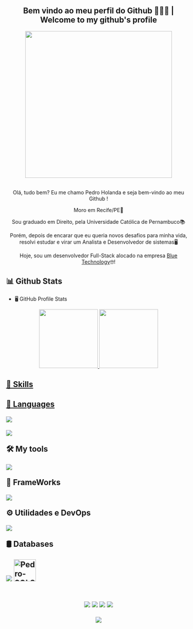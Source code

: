 <h2 align="center">Bem vindo ao meu perfil do Github 👨🏽‍💻 | Welcome to my github's profile </h2>
<div align="center">
<img width='400' align="center" src="https://user-images.githubusercontent.com/89168072/205083177-c18a62e2-aec2-40b9-a7f5-80f892ca804f.gif"/>
</div>
<br>
<div align="center">

  Olá, tudo bem? Eu me chamo Pedro Holanda e seja bem-vindo ao meu Github !
  
  Moro em Recife/PE🏡
  
  Sou graduado em Direito, pela Universidade Católica de Pernambuco📚

  Porém, depois de encarar que eu queria novos desafios para minha vida, resolvi estudar e virar um Analista e Desenvolvedor de sistemas🖥️

Hoje, sou um desenvolvedor Full-Stack alocado na empresa <a href="https://www.bluetechnology.com.br">Blue Technology</a>🤓!
</div>

<h2> 📊 Github Stats </h2>

-   🖥️ GitHub Profile Stats
<div align="center">
  <a href="https://github.com/holandalelis">
  <img height="160em" src="https://github-readme-stats.vercel.app/api?username=holandalelis&show_icons=true&theme=dark&include_all_commits=true&count_private=true"/>
  <img height="160em" src="https://github-readme-stats.vercel.app/api/top-langs/?username=holandalelis&layout=compact&langs_count=7&theme=dark"/>
</div>
  
<!--   🚀skills       -->
<h2> 🚀 Skills <h2>

<!--   💬 languages   -->

💬 Languages
  
<p>
  <a>
    <img src="https://skillicons.dev/icons?i=cs,java,js,py" />
  </a>
</p>
<p>
  <a>
    <img src="https://skillicons.dev/icons?i=html,css" />
  </a>
</p>

<!--   🛠tools   -->
🛠 My tools
    
<p>
  <a>
    <img src="https://skillicons.dev/icons?i=vscode,idea,git,powershell,discord,github,gitlab,visualstudio,jira,bitbucket" />
  </a>
</p>
  
🔧 FrameWorks
<p>
  <a>
    <img src="https://skillicons.dev/icons?i=dotnet,vue,spring,maven,gradle" />
  </a>
</p>
  
 ⚙ Utilidades e DevOps
<p>
  <a>
    <img src="https://skillicons.dev/icons?i=bootstrap,rabbitmq,docker" />
  </a>
</p>

🛢 Databases
 
<p>
  <a>
    <img src="https://skillicons.dev/icons?i=mysql,postgres,sqlite" />
    <img alt="Pedro-SQLServer" height="60" width="60" src="https://cdn.jsdelivr.net/gh/devicons/devicon/icons/microsoftsqlserver/microsoftsqlserver-plain-wordmark.svg" />
  </a>
</p>
  
</div>
  <br>
  

<div align="center"> 
  <a href="https://api.whatsapp.com/send?phone=5581994903969" target="_blank"><img src="https://img.shields.io/badge/WhatsApp-25D366?style=for-the-badge&logo=whatsapp&logoColor=white" target="_blank"></a>
  <a href="https://www.instagram.com/pedroolelis" target="_blank"><img src="https://img.shields.io/badge/-Instagram-%23E4405F?style=for-the-badge&logo=instagram&logoColor=white" target="_blank"></a>
  <a href = "mailto:pedrolelis@hotmail.com"><img src="https://img.shields.io/badge/-Gmail-%23333?style=for-the-badge&logo=gmail&logoColor=white" target="_blank"></a>
  <a href="https://www.linkedin.com/in/pedro-holanda-0327b421a/" target="_blank"><img src="https://img.shields.io/badge/-LinkedIn-%230077B5?style=for-the-badge&logo=linkedin&logoColor=white" target="_blank"></a> 
  
  <p align="center"> <img src="https://github.com/holandalelis/holandalelis/blob/output/github-contribution-grid-snake.svg"></p>
  

